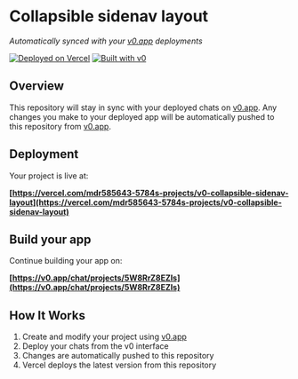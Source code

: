 # Collapsible sidenav layout

*Automatically synced with your [v0.app](https://v0.app) deployments*

[![Deployed on Vercel](https://img.shields.io/badge/Deployed%20on-Vercel-black?style=for-the-badge&logo=vercel)](https://vercel.com/mdr585643-5784s-projects/v0-collapsible-sidenav-layout)
[![Built with v0](https://img.shields.io/badge/Built%20with-v0.app-black?style=for-the-badge)](https://v0.app/chat/projects/5W8RrZ8EZIs)

## Overview

This repository will stay in sync with your deployed chats on [v0.app](https://v0.app).
Any changes you make to your deployed app will be automatically pushed to this repository from [v0.app](https://v0.app).

## Deployment

Your project is live at:

**[https://vercel.com/mdr585643-5784s-projects/v0-collapsible-sidenav-layout](https://vercel.com/mdr585643-5784s-projects/v0-collapsible-sidenav-layout)**

## Build your app

Continue building your app on:

**[https://v0.app/chat/projects/5W8RrZ8EZIs](https://v0.app/chat/projects/5W8RrZ8EZIs)**

## How It Works

1. Create and modify your project using [v0.app](https://v0.app)
2. Deploy your chats from the v0 interface
3. Changes are automatically pushed to this repository
4. Vercel deploys the latest version from this repository